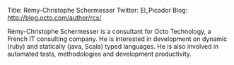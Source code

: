 Title: Rémy-Christophe Schermesser
Twitter: El_Picador
Blog: http://blog.octo.com/author/rcs/

Rémy-Christophe Schermesser is a consultant for Octo Technology, a French IT consulting company.
He is interested in development on dynamic (ruby) and statically (java, Scala) typed languages.
He is also involved in automated tests, methodologies and development productivity.
